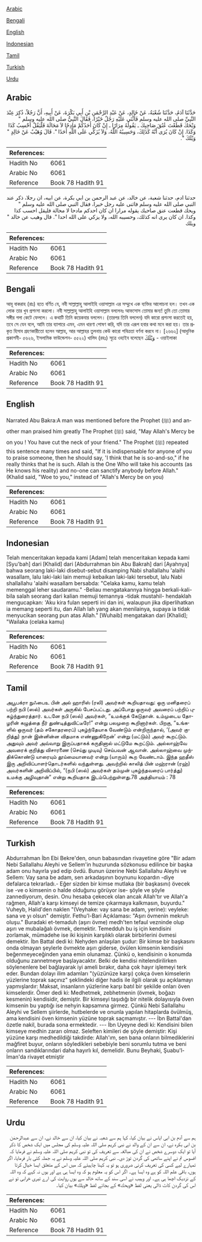 [Arabic](#arabic)

[Bengali](#bengali)

[English](#english)

[Indonesian](#indonesian)

[Tamil](#tamil)

[Turkish](#turkish)

[Urdu](#urdu)

## Arabic


<div dir="rtl" lang="ar" style={{fontSize:'larger',backgroundColor:'#f8f9fa',padding:20}}>
حَدَّثَنَا آدَمُ، حَدَّثَنَا شُعْبَةُ، عَنْ خَالِدٍ، عَنْ عَبْدِ الرَّحْمَنِ بْنِ أَبِي بَكْرَةَ، عَنْ أَبِيهِ، أَنَّ رَجُلاً، ذُكِرَ عِنْدَ النَّبِيِّ صلى الله عليه وسلم فَأَثْنَى عَلَيْهِ رَجُلٌ خَيْرًا، فَقَالَ النَّبِيُّ صلى الله عليه وسلم ‏"‏ وَيْحَكَ قَطَعْتَ عُنُقَ صَاحِبِكَ ـ يَقُولُهُ مِرَارًا ـ إِنْ كَانَ أَحَدُكُمْ مَادِحًا لاَ مَحَالَةَ فَلْيَقُلْ أَحْسِبُ كَذَا وَكَذَا‏.‏ إِنْ كَانَ يُرَى أَنَّهُ كَذَلِكَ، وَحَسِيبُهُ اللَّهُ، وَلاَ يُزَكِّي عَلَى اللَّهِ أَحَدًا ‏"‏‏.‏ قَالَ وُهَيْبٌ عَنْ خَالِدٍ ‏"‏ وَيْلَكَ ‏"‏‏.‏
</div>
<div style={{backgroundColor:'#f8f9fa',padding:20, marginBottom: 10}}><table> <thead> <tr> <th>References:</th> <th></th> </tr> </thead> <tbody><tr><td>Hadith No</td><td>6061</td></tr><tr><td>Arabic No</td><td>6061</td></tr><tr><td>Reference</td><td>Book 78 Hadith 91</td></tr></tbody></table></div>


<div dir="rtl" lang="ar" style={{fontSize:'larger',backgroundColor:'#f8f9fa',padding:20}}>
حدثنا ادم، حدثنا شعبة، عن خالد، عن عبد الرحمن بن ابي بكرة، عن ابيه، ان رجلا، ذكر عند النبي صلى الله عليه وسلم فاثنى عليه رجل خيرا، فقال النبي صلى الله عليه وسلم " ويحك قطعت عنق صاحبك يقوله مرارا ان كان احدكم مادحا لا محالة فليقل احسب كذا وكذا. ان كان يرى انه كذلك، وحسيبه الله، ولا يزكي على الله احدا ". قال وهيب عن خالد " ويلك
</div>
<div style={{backgroundColor:'#f8f9fa',padding:20, marginBottom: 10}}><table> <thead> <tr> <th>References:</th> <th></th> </tr> </thead> <tbody><tr><td>Hadith No</td><td>6061</td></tr><tr><td>Arabic No</td><td>6061</td></tr><tr><td>Reference</td><td>Book 78 Hadith 91</td></tr></tbody></table></div>

## Bengali


<div dir="ltr" lang="bn" style={{fontSize:'larger',backgroundColor:'#f8f9fa',padding:20}}>
আবূ বাকরাহ (রাঃ) হতে বর্ণিত যে, নবী সাল্লাল্লাহু আলাইহি ওয়াসাল্লাম এর সম্মুখে এক ব্যক্তির আলোচনা হল। তখন এক লোক তার খুব প্রশংসা করলো। নবী সাল্লাল্লাহু আলাইহি ওয়াসাল্লাম বললেনঃ আফসোস তোমার জন্য! তুমি তো তোমার সঙ্গীর গলা কেটে ফেললে। এ কথাটি তিনি কয়েকবার বললেন। (তারপর তিনি বললেন) যদি কারো প্রশংসা করতেই হয়, তবে সে যেন বলে, আমি তার ব্যাপারে এমন, এমন ধারণা পোষণ করি, যদি তার এরূপ হবার কথা মনে করা হয়। তার প্রকৃত হিসাব গ্রহণকারীতো হলেন আল্লাহ, আর আল্লাহর তুলনায় কেউ কারো পবিত্রতা বর্ণনা করবে না। [২৬৬২] (আধুনিক প্রকাশনী- ৫৬২৬, ইসলামিক ফাউন্ডেশন- ৫৫২২) খালিদ (রহঃ) সূত্রে ওহাইব বলেছেন وَيْلَكَ - ওয়াইলাকা
</div>
<div style={{backgroundColor:'#f8f9fa',padding:20, marginBottom: 10}}><table> <thead> <tr> <th>References:</th> <th></th> </tr> </thead> <tbody><tr><td>Hadith No</td><td>6061</td></tr><tr><td>Arabic No</td><td>6061</td></tr><tr><td>Reference</td><td>Book 78 Hadith 91</td></tr></tbody></table></div>

## English


<div dir="ltr" lang="en" style={{fontSize:'larger',backgroundColor:'#f8f9fa',padding:20}}>
Narrated Abu Bakra:A man was mentioned before the Prophet (ﷺ) and another man praised him greatly The Prophet (ﷺ) said, "May Allah's Mercy be on you ! You have cut the neck of your friend." The Prophet (ﷺ) repeated this sentence many times and said, "If it is indispensable for anyone of you to praise someone, then he should say, 'I think that he is so-and-so," if he really thinks that he is such. Allah is the One Who will take his accounts (as He knows his reality) and no-one can sanctify anybody before Allah." (Khalid said, "Woe to you," instead of "Allah's Mercy be on you)
</div>
<div style={{backgroundColor:'#f8f9fa',padding:20, marginBottom: 10}}><table> <thead> <tr> <th>References:</th> <th></th> </tr> </thead> <tbody><tr><td>Hadith No</td><td>6061</td></tr><tr><td>Arabic No</td><td>6061</td></tr><tr><td>Reference</td><td>Book 78 Hadith 91</td></tr></tbody></table></div>

## Indonesian


<div dir="ltr" lang="id" style={{fontSize:'larger',backgroundColor:'#f8f9fa',padding:20}}>
Telah menceritakan kepada kami [Adam] telah menceritakan kepada kami [Syu'bah] dari [Khalid] dari [Abdurrahman bin Abu Bakrah] dari [Ayahnya] bahwa seorang laki-laki disebut-sebut disamping Nabi shallallahu 'alaihi wasallam, lalu laki-laki lain memuji kebaikan laki-laki tersebut, lalu Nabi shallallahu 'alaihi wasallam bersabda: "Celaka kamu, kamu telah memenggal leher saudaramu." -Beliau mengatakannya hingga berkali-kali- bila salah seorang dari kalian memuji temannya -tidak mustahil- hendaklah mengucapkan: 'Aku kira fulan seperti ini dan ini, walaupun jika diperlihatkan ia memang seperti itu, dan Allah lah yang akan menilainya, supaya ia tidak menyucikan seorang pun atas Allah." [Wuhaib] mengatakan dari [Khalid]; "Wailaka (celaka kamu)
</div>
<div style={{backgroundColor:'#f8f9fa',padding:20, marginBottom: 10}}><table> <thead> <tr> <th>References:</th> <th></th> </tr> </thead> <tbody><tr><td>Hadith No</td><td>6061</td></tr><tr><td>Arabic No</td><td>6061</td></tr><tr><td>Reference</td><td>Book 78 Hadith 91</td></tr></tbody></table></div>

## Tamil


<div dir="ltr" lang="ta" style={{fontSize:'larger',backgroundColor:'#f8f9fa',padding:20}}>
அபூபக்ரா நுஃபைஉ பின் அல் ஹாரிஸ் (ரலி) அவர்கள் கூறியதாவது: ஒரு மனிதரைப் பற்றி நபி (ஸல்) அவர்கள் அருகில் பேசப்பட்டது. அப்போது ஒருவர் அவரைப் பற்றிப் புகழ்ந்துரைத்தார். உடனே நபி (ஸல்) அவர்கள், “உமக்குக் கேடுதான். உம்முடைய தோழரின் கழுத்தை நீர் துண்டித்துவிட்டீரே!” என்று பலமுறை கூறினார்கள். பிறகு, “உங்களில் ஒருவர் (தம் சகோதரரைப்) புகழ்ந்தேயாக வேண்டும் என்றிருந்தால், ‘(அவர் குறித்து) நான் இன்னின்ன விதமாக எண்ணுகிறேன்’ என்று (மட்டும்) அவர் கூறட்டும். அதுவும் அவர் அவ்வாறு இருப்பதாகக் கருதினால் மட்டுமே கூறட்டும். அல்லாஹ்வே அவரைக் குறித்து விசாரணை (செய்து முடிவு) செய்பவன் ஆவான். அல்லாஹ்வை முந்திக்கொண்டு யாரையும் தூய்மையானவர் என்று (யாரும்) கூற வேண்டாம். இந்த ஹதீஸ் இரு அறிவிப்பாளர்தொடர்களில் வந்துள்ளது. அவற்றில் காலித் பின் மஹ்ரான் (ரஹ்) அவர்களின் அறிவிப்பில், “(நபி (ஸல்) அவர்கள் தம்முன் புகழ்ந்தவரைப் பார்த்து) உமக்கு அழிவுதான்” என்று கூறியதாக இடம்பெற்றுள்ளது.78 அத்தியாயம் : 78
</div>
<div style={{backgroundColor:'#f8f9fa',padding:20, marginBottom: 10}}><table> <thead> <tr> <th>References:</th> <th></th> </tr> </thead> <tbody><tr><td>Hadith No</td><td>6061</td></tr><tr><td>Arabic No</td><td>6061</td></tr><tr><td>Reference</td><td>Book 78 Hadith 91</td></tr></tbody></table></div>

## Turkish


<div dir="ltr" lang="tr" style={{fontSize:'larger',backgroundColor:'#f8f9fa',padding:20}}>
Abdurrahman İbn Ebi Bekre'den, onun babasından rivayetine göre "Bir adam Nebi Sallallahu Aleyhi ve Sellem'in huzurunda sözkonusu edilince bir başka adam onu hayırla yad edip övdü. Bunun üzerine Nebi Sallallahu Aleyhi ve Sellem: Vay sana be adam, sen arkadaşının boynunu kopardın -diye defalarca tekrarladı.- Eğer sizden bir kimse mutlaka (bir başkasını) övecek ise -ve o kimsenin o halde olduğunu görüyor ise- şöyle ve şöyle zannediyorum, desin. Onu hesaba çekecek olan ancak Allah'tır ve Allah'a rağmen, Allah'a karşı kimseyi de temize çıkarmaya kalkmasın, buyurdu." Vuheyb, Halid'den naklen "(Veyhake: vay sana be adam, yerine): veyleke: sana ve yı olsun" demiştir. Fethu'l-Bari Açıklaması: "Aşırı övmenin mekruh oluşu." Buradaki et-temaduh (aşırı övme) medh'ten tefaul vezninde olup aşırı ve mubalağalı övmek, demektir. Temedduh bu iş için kendisini zorlamak, mümadehe ise iki kişinin karşılıklı olarak birbirlerini övmesi demektir. İbn Battal dedi ki: Nehyden anlaşılan şudur: Bir kimse bir başkasını onda olmayan şeylerle övmekte aşırı giderse, övülen kimsenin kendisini beğenmeyeceğinden yana emin olunamaz. Çünkü o, kendisinin o konumda olduğunu zannetmeye başlayacaktır. Belki de kendisi nitelendirilirken söylenenlere bel bağlayarak iyi ameli bırakır, daha çok hayır işlemeyi terk eder. Bundan dolayı ilim adamları "(yüzünüze karşı) çokça öven kimselerin yüzlerine toprak saçınız" şeklindeki diğer hadis ile ilgili olarak şu açıklamayı yapmışlardır: Maksat, insanların yüzlerine karşı batıl bir şekilde onları öven kimselerdir. Ömer dedi ki: Medhetmek, zebhetmenin (övmek, boğazı kesmenin) kendisidir, demiştir. Bir kimseyi taşıdığı bir nitelik dolayısıyla öven kimsenin bu yaptığı ise nehyin kapsamına girmez. Çünkü Nebi Sallallahu Aleyhi ve Sellem şiirlerde, hutbelerde ve onunla yapılan hitaplarda övülmüş, ama kendisini öven kimsenin yüzüne toprak saçmamıştır. --- İbn Battal'dan özetle nakil, burada sona ermektedir. --- İbn Uyeyne dedi ki: Kendisini bilen kimseye medhin zararı olmaz. Seleften kimileri de şöyle demiştir: Kişi yüzüne karşı medhedildiği takdirde: Allah'ım, sen bana onların bilmediklerini mağfiret buyur, onların söyledikleri sebebiyle beni sorumlu tutma ve beni onların sandıklarındari daha hayırlı kıl, demelidir. Bunu Beyhaki, Şuabu'l-İman'da rivayet etmiştir
</div>
<div style={{backgroundColor:'#f8f9fa',padding:20, marginBottom: 10}}><table> <thead> <tr> <th>References:</th> <th></th> </tr> </thead> <tbody><tr><td>Hadith No</td><td>6061</td></tr><tr><td>Arabic No</td><td>6061</td></tr><tr><td>Reference</td><td>Book 78 Hadith 91</td></tr></tbody></table></div>

## Urdu


<div dir="rtl" lang="ur" style={{fontSize:'larger',backgroundColor:'#f8f9fa',padding:20}}>
ہم سے آدم بن ابی ایاس نے بیان کیا، کہا ہم سے شعبہ نے بیان کیا، ان سے خالد نے، ان سے عبدالرحمٰن بن ابی بکرہ نے، ان سے ان کے والد نے نبی کریم صلی اللہ علیہ وسلم کی مجلس میں ایک شخص کا ذکر آیا تو ایک دوسرے شخص نے ان کی مبالغہ سے تعریف کی تو نبی کریم صلی اللہ علیہ وسلم نے فرمایا کہ افسوس تم نے اپنے ساتھی کی گردن توڑ دی۔ نبی کریم صلی اللہ علیہ وسلم نے یہ جملہ کئی بار فرمایا، اگر تمہارے لیے کسی کی تعریف کرنی ضروری ہو تو یہ کہنا چاہیئے کہ میں اس کے متعلق ایسا خیال کرتا ہوں، باقی علم اللہ کو ہے وہ ایسا ہے۔ اگر اس کو یہ معلوم ہو کہ وہ ایسا ہی ہے اور یوں نہ کہے کہ وہ اللہ کے نزدیک اچھا ہی ہے۔ اور وہیب نے اسی سند کے ساتھ خالد سے یوں روایت کی ارے تیری خرابی تو نے اس کی گردن کاٹ ڈالی یعنی لفظ «ويحك» کے بجائے لفظ «ويلك» بیان کیا۔
</div>
<div style={{backgroundColor:'#f8f9fa',padding:20, marginBottom: 10}}><table> <thead> <tr> <th>References:</th> <th></th> </tr> </thead> <tbody><tr><td>Hadith No</td><td>6061</td></tr><tr><td>Arabic No</td><td>6061</td></tr><tr><td>Reference</td><td>Book 78 Hadith 91</td></tr></tbody></table></div>